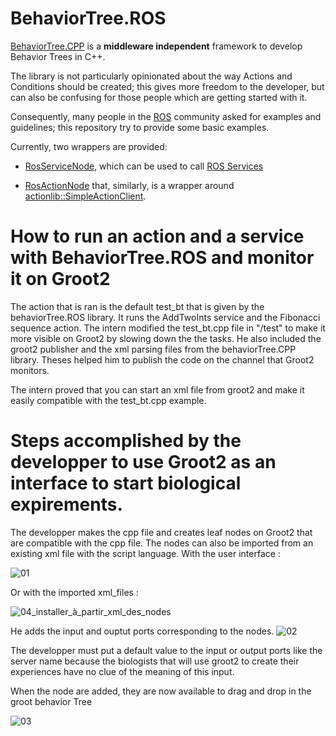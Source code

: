 # BehaviorTree.ROS

[BehaviorTree.CPP](https://github.com/BehaviorTree/BehaviorTree.CPP) is a __middleware independent__ framework 
to develop Behavior Trees in C++.

The library is not particularly opinionated about the way Actions and Conditions should be created; this gives
more freedom to the developer, but can also be confusing for those people which are getting started with it.

Consequently, many people in the [ROS](http://www.ros.org) community asked for examples and guidelines;
this repository try to provide some basic examples.

Currently, two wrappers are provided:

- [RosServiceNode](include/behaviortree_ros/bt_service_node.h), which can be used to call
  [ROS Services](http://wiki.ros.org/Services)

- [RosActionNode](include/behaviortree_ros/bt_action_node.h) that, similarly, is a wrapper around
  [actionlib::SimpleActionClient](http://wiki.ros.org/actionlib).
# How to run an action and a service with BehaviorTree.ROS and monitor it on Groot2
The action that is ran is the default test_bt that is given by the behaviorTree.ROS library. It runs the AddTwoInts service and the Fibonacci sequence action. The intern modified the test_bt.cpp file in "/test" to make it more visible on Groot2 by slowing down the the tasks. He also included the groot2 publisher and the xml parsing files from the behaviorTree.CPP library. Theses helped him to publish the code on the channel that Groot2 monitors. 

The intern proved that you can start an xml file from groot2 and make it easily compatible with the test_bt.cpp example. 

# Steps accomplished by the developper to use Groot2 as an interface to start biological expirements. 

The developper makes the cpp file and creates leaf nodes on Groot2 that are compatible with the cpp file. The nodes can also be imported from an existing xml file with the script language. 
With the user interface : 

![01](https://github.com/berg0401/stage_t5/assets/72279192/5c51b833-daf5-4569-9dd1-8dcea6799b80)

Or with the imported xml_files :

![04_installer_à_partir_xml_des_nodes](https://github.com/berg0401/stage_t5/assets/72279192/75478060-d6c2-4254-a4ff-3397c853ceba)


He adds the input and ouptut ports corresponding to the nodes. 
![02](https://github.com/berg0401/stage_t5/assets/72279192/f17b912e-485a-44f4-a772-0b80f2523443)

The developper must put a default value to the input or output ports like the server name because the biologists that will use groot2 to create their experiences have no clue of the meaning of this input. 

When the node are added, they are now available to drag and drop in the groot behavior Tree

![03](https://github.com/berg0401/stage_t5/assets/72279192/b2da66df-8a3e-45ea-ae95-559545a9d0ab)






